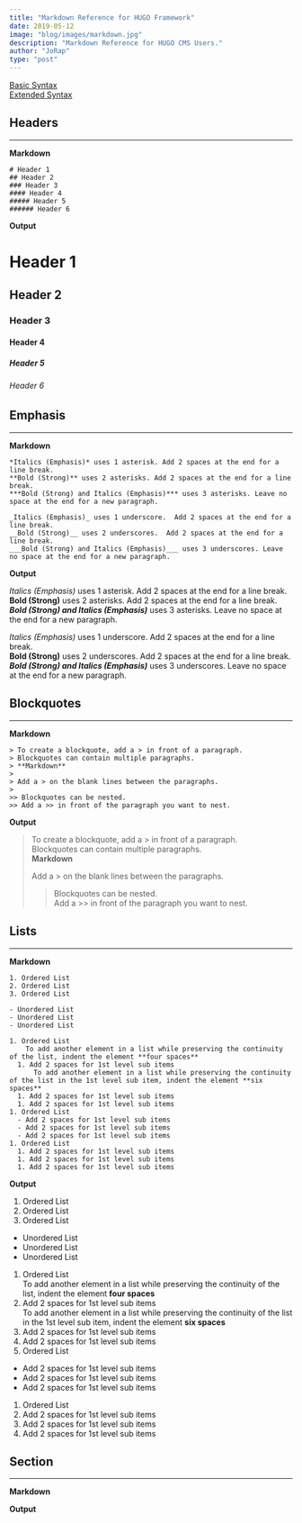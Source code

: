 ```yaml
---
title: "Markdown Reference for HUGO Framework"
date: 2019-05-12
image: "blog/images/markdown.jpg"
description: "Markdown Reference for HUGO CMS Users."
author: "JoRap"
type: "post"
---
```


[Basic Syntax](https://www.markdownguide.org/basic-syntax)  
[Extended Syntax](https://www.markdownguide.org/extended-syntax)

## Headers
---
**Markdown**

```
# Header 1
## Header 2
### Header 3
#### Header 4
##### Header 5
###### Header 6
```

**Output**

# Header 1
## Header 2
### Header 3
#### Header 4
##### Header 5
###### Header 6

## Emphasis
---
**Markdown**

```
*Italics (Emphasis)* uses 1 asterisk. Add 2 spaces at the end for a line break.  
**Bold (Strong)** uses 2 asterisks. Add 2 spaces at the end for a line break.    
***Bold (Strong) and Italics (Emphasis)*** uses 3 asterisks. Leave no space at the end for a new paragraph.

_Italics (Emphasis)_ uses 1 underscore.  Add 2 spaces at the end for a line break.  
__Bold (Strong)__ uses 2 underscores.  Add 2 spaces at the end for a line break.  
___Bold (Strong) and Italics (Emphasis)___ uses 3 underscores. Leave no space at the end for a new paragraph.
```

**Output**

*Italics (Emphasis)* uses 1 asterisk. Add 2 spaces at the end for a line break.  
**Bold (Strong)** uses 2 asterisks. Add 2 spaces at the end for a line break.    
***Bold (Strong) and Italics (Emphasis)*** uses 3 asterisks. Leave no space at the end for a new paragraph.

_Italics (Emphasis)_ uses 1 underscore.  Add 2 spaces at the end for a line break.  
__Bold (Strong)__ uses 2 underscores.  Add 2 spaces at the end for a line break.  
___Bold (Strong) and Italics (Emphasis)___ uses 3 underscores. Leave no space at the end for a new paragraph.

## Blockquotes
---
**Markdown**
```
> To create a blockquote, add a > in front of a paragraph.  
> Blockquotes can contain multiple paragraphs.  
> **Markdown**
> 
> Add a > on the blank lines between the paragraphs.
> 
>> Blockquotes can be nested.  
>> Add a >> in front of the paragraph you want to nest.
```

**Output**

> To create a blockquote, add a > in front of a paragraph.  
> Blockquotes can contain multiple paragraphs.  
> **Markdown**
> 
> Add a > on the blank lines between the paragraphs.
> 
>> Blockquotes can be nested.  
>> Add a >> in front of the paragraph you want to nest.

## Lists
---
**Markdown**
```
1. Ordered List
2. Ordered List
3. Ordered List

- Unordered List
- Unordered List
- Unordered List

1. Ordered List  
    To add another element in a list while preserving the continuity of the list, indent the element **four spaces**
  1. Add 2 spaces for 1st level sub items  
      To add another element in a list while preserving the continuity of the list in the 1st level sub item, indent the element **six spaces**
  1. Add 2 spaces for 1st level sub items
  1. Add 2 spaces for 1st level sub items
1. Ordered List
  - Add 2 spaces for 1st level sub items
  - Add 2 spaces for 1st level sub items
  - Add 2 spaces for 1st level sub items
1. Ordered List
  1. Add 2 spaces for 1st level sub items
  1. Add 2 spaces for 1st level sub items
  1. Add 2 spaces for 1st level sub items
```

**Output**

1. Ordered List
2. Ordered List
3. Ordered List

- Unordered List
- Unordered List
- Unordered List

1. Ordered List  
    To add another element in a list while preserving the continuity of the list, indent the element **four spaces**
  1. Add 2 spaces for 1st level sub items  
      To add another element in a list while preserving the continuity of the list in the 1st level sub item, indent the element **six spaces**
  1. Add 2 spaces for 1st level sub items
  1. Add 2 spaces for 1st level sub items
1. Ordered List
  - Add 2 spaces for 1st level sub items
  - Add 2 spaces for 1st level sub items
  - Add 2 spaces for 1st level sub items
1. Ordered List
  1. Add 2 spaces for 1st level sub items
  1. Add 2 spaces for 1st level sub items
  1. Add 2 spaces for 1st level sub items

## Section
---
**Markdown**

**Output**
